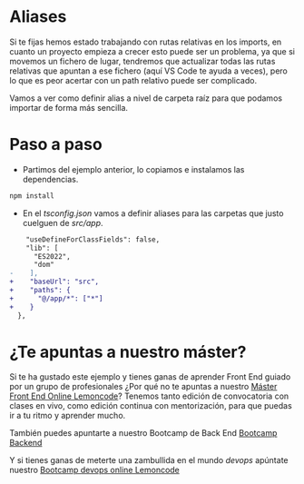 # Aliases

Si te fijas hemos estado trabajando con rutas relativas en los imports, en cuanto un proyecto empieza a crecer esto puede ser un problema, ya que si movemos un fichero de lugar, tendremos que actualizar todas las rutas relativas que apuntan a ese fichero (aquí VS Code te ayuda a veces), pero lo que es peor acertar con un path relativo puede ser complicado.

Vamos a ver como definir alias a nivel de carpeta raíz para que podamos importar de forma más sencilla.

# Paso a paso

- Partimos del ejemplo anterior, lo copiamos e instalamos las dependencias.

```bash
npm install
```

- En el _tsconfig.json_ vamos a definir aliases para las carpetas que justo cuelguen de _src/app_.

```diff
    "useDefineForClassFields": false,
    "lib": [
      "ES2022",
      "dom"
-    ],
+    "baseUrl": "src",
+    "paths": {
+      "@/app/*": ["*"]
+    }
  },
```

# ¿Te apuntas a nuestro máster?

Si te ha gustado este ejemplo y tienes ganas de aprender Front End
guiado por un grupo de profesionales ¿Por qué no te apuntas a
nuestro [Máster Front End Online Lemoncode](https://lemoncode.net/master-frontend#inicio-banner)? Tenemos tanto edición de convocatoria
con clases en vivo, como edición continua con mentorización, para
que puedas ir a tu ritmo y aprender mucho.

También puedes apuntarte a nuestro Bootcamp de Back End [Bootcamp Backend](https://lemoncode.net/bootcamp-backend#inicio-banner)

Y si tienes ganas de meterte una zambullida en el mundo _devops_
apúntate nuestro [Bootcamp devops online Lemoncode](https://lemoncode.net/bootcamp-devops#bootcamp-devops/inicio)

